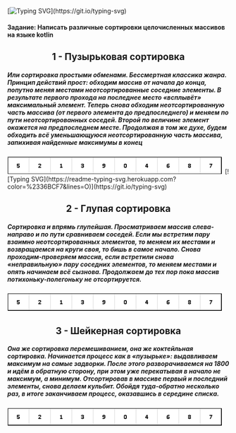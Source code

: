 [![Typing SVG](https://readme-typing-svg.herokuapp.com?color=%2336BCF7&lines=Сортировки+на+языке+Kotlin!)](https://git.io/typing-svg)
<h4 align="left">Задание: Написать различные сортировки целочисленных массивов на языке kotlin</> 
<h2 align="center">1 - Пузырьковая сортировка</h2> 
<h5 align="left">Или сортировка простыми обменами. Бессмертная классика жанра. Принцип действий прост: обходим массив от начала до конца, попутно меняя местами неотсортированные соседние элементы. В результате первого прохода на последнее место «всплывёт» максимальный элемент. Теперь снова обходим неотсортированную часть массива (от первого элемента до предпоследнего) и меняем по пути неотсортированных соседей. Второй по величине элемент окажется на предпоследнем месте. Продолжая в том же духе, будем обходить всё уменьшающуюся неотсортированную часть массива, запихивая найденные максимумы в конец</h5>
<img src="https://github.com/MaxZazulin/Sorting/blob/main/Materials/Пузырьковая%20Сортировка.gif"> 
[![Typing SVG](https://readme-typing-svg.herokuapp.com?color=%2336BCF7&lines=O)](https://git.io/typing-svg)
<h2 align="center">2 - Глупая сортировка</h2> 
<h5 align="left">Сортировка и впрямь глупейшая. Просматриваем массив слева-направо и по пути сравниваем соседей. Если мы встретим пару взаимно неотсортированных элементов, то меняем их местами и возвращаемся на круги своя, то бишь в самое начало. Снова проходим-проверяем массив, если встретили снова «неправильную» пару соседних элементов, то меняем местами и опять начинаем всё сызнова. Продолжаем до тех пор пока массив потихоньку-полегоньку не отсортируется.</h5>
<img src="https://github.com/MaxZazulin/Sorting/blob/main/Materials/Глупая%20Сортировка.gif"> 
<h2 align="center">3 - Шейкерная сортировка</h2> 
<h5 align="left">Она же сортировка перемешиванием, она же коктейльная сортировка. Начинается процесс как в «пузырьке»: выдавливаем максимум на самые задворки. После этого разворачиваемся на 1800 и идём в обратную сторону, при этом уже перекатывая в начало не максимум, а минимум. Отсортировав в массиве первый и последний элементы, снова делаем кульбит. Обойдя туда-обратно несколько раз, в итоге заканчиваем процесс, оказавшись в середине списка.</h5>
<img src="https://github.com/MaxZazulin/Sorting/blob/main/Materials/Шейкерная%20сортировка.gif"> 
